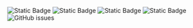 ![Static Badge](https://img.shields.io/badge/blacklists-60-000000) ![Static Badge](https://img.shields.io/badge/blacklisted-2700021-cc0000) ![Static Badge](https://img.shields.io/badge/whitelisted-2245-00CC00) ![Static Badge](https://img.shields.io/badge/streaming_blacklist-28107-000000) ![GitHub issues](https://img.shields.io/github/issues/fabriziosalmi/blacklists)
